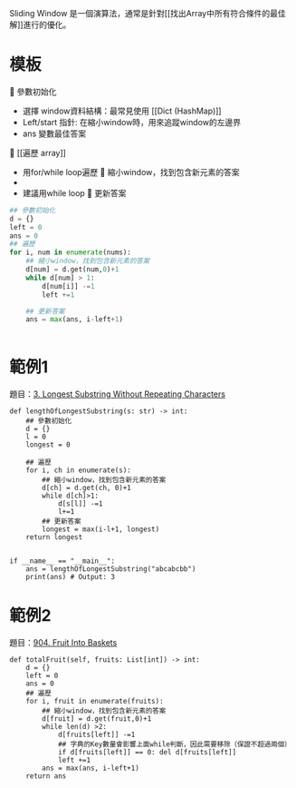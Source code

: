 Sliding Window 是一個演算法，通常是針對[[找出Array中所有符合條件的最佳解]]進行的優化。


# 模板
🍎 參數初始化
* 選擇 window資料結構：最常見使用 [[Dict (HashMap)]]
* Left/start 指針: 在縮小window時，用來追蹤window的左邊界
* ans 變數最佳答案

🍎 [[遍歷 array]] 
* 用for/while loop遍歷
🍎 縮小window，找到包含新元素的答案
* 
* 建議用while loop 
🍎 更新答案
```python
## 參數初始化
d = {}
left = 0 
ans = 0
## 遍歷
for i, num in enumerate(nums):
	## 縮小window，找到包含新元素的答案
	d[num] = d.get(num,0)+1
	while d[num] > 1:
		d[num[i]] -=1
		left +=1

	## 更新答案
	ans = max(ans, i-left+1)
	
```

# 範例1
題目：[3. Longest Substring Without Repeating Characters](https://leetcode.com/problems/longest-substring-without-repeating-characters/)
```run-python
def lengthOfLongestSubstring(s: str) -> int:
	## 參數初始化
	d = {}
	l = 0
	longest = 0
	
	## 遍歷
	for i, ch in enumerate(s):
		## 縮小window，找到包含新元素的答案
		d[ch] = d.get(ch, 0)+1
		while d[ch]>1:
			d[s[l]] -=1
			l+=1
		## 更新答案
		longest = max(i-l+1, longest)
	return longest


if __name__ == "__main__":
	ans = lengthOfLongestSubstring("abcabcbb") 
	print(ans) # Output: 3

```

# 範例2
題目：[904. Fruit Into Baskets](https://leetcode.com/problems/fruit-into-baskets/description/)
```run-python
def totalFruit(self, fruits: List[int]) -> int:
	d = {}
	left = 0
	ans = 0
	## 遍歷
	for i, fruit in enumerate(fruits):
		## 縮小window，找到包含新元素的答案
		d[fruit] = d.get(fruit,0)+1
		while len(d) >2:
			d[fruits[left]] -=1
			## 字典的Key數量會影響上面while判斷，因此需要移除（保證不超過兩個）
			if d[fruits[left]] == 0: del d[fruits[left]] 
			left +=1
		ans = max(ans, i-left+1)
	return ans
```


